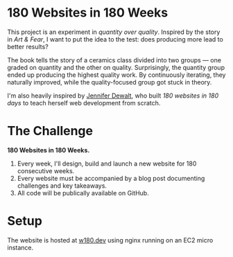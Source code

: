 # 180 Websites in 180 Weeks

This project is an experiment in *quantity over quality*. Inspired by the story in *Art & Fear*, I want to put the idea to the test: does producing more lead to better results?

The book tells the story of a ceramics class divided into two groups — one graded on quantity and the other on quality. Surprisingly, the quantity group ended up producing the highest quality work. By continuously iterating, they naturally improved, while the quality-focused group got stuck in theory.

I'm also heavily inspired by [Jennifer Dewalt](https://jenniferdewalt.com/), who built *180 websites in 180 days* to teach herself web development from scratch.

# The Challenge

**180 Websites in 180 Weeks.**

1. Every week, I'll design, build and launch a new website for 180 consecutive weeks.
2. Every website must be accompanied by a blog post documenting challenges and key takeaways.
3. All code will be publically available on GitHub.

# Setup

The website is hosted at [w180.dev](https://w180.dev) using nginx running on an EC2 micro instance. 